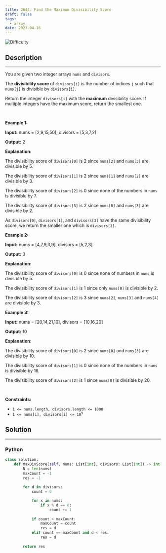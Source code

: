 ```yaml
---
title: 2644. Find the Maximum Divisibility Score
draft: false
tags: 
  - array
date: 2023-04-16
---
```


![Difficulty](https://img.shields.io/badge/Difficulty-Easy-blue.svg)

## Description

---
<p>You are given two integer arrays <code>nums</code> and <code>divisors</code>.</p>

<p>The <strong>divisibility score</strong> of <code>divisors[i]</code> is the number of indices <code>j</code> such that <code>nums[j]</code> is divisible by <code>divisors[i]</code>.</p>

<p>Return the integer <code>divisors[i]</code> with the <strong>maximum</strong> divisibility score. If multiple integers have the maximum score, return the smallest one.</p>

<p>&nbsp;</p>
<p><strong class="example">Example 1:</strong></p>

<div class="example-block">
<p><strong>Input:</strong> <span class="example-io">nums = [2,9,15,50], divisors = [5,3,7,2]</span></p>

<p><strong>Output:</strong> <span class="example-io">2</span></p>

<p><strong>Explanation:</strong></p>

<p>The divisibility score of <code>divisors[0]</code> is 2 since <code>nums[2]</code> and <code>nums[3]</code> are divisible by 5.</p>

<p>The divisibility score of <code>divisors[1]</code> is 2 since <code>nums[1]</code> and <code>nums[2]</code> are divisible by 3.</p>

<p>The divisibility score of <code>divisors[2]</code> is 0 since none of the numbers in <code>nums</code> is divisible by 7.</p>

<p>The divisibility score of <code>divisors[3]</code> is 2 since <code>nums[0]</code> and <code>nums[3]</code> are divisible by 2.</p>

<p>As <code>divisors[0]</code>,&nbsp;<code>divisors[1]</code>, and <code>divisors[3]</code> have the same divisibility score, we return the smaller one which is <code>divisors[3]</code>.</p>
</div>

<p><strong class="example">Example 2:</strong></p>

<div class="example-block">
<p><strong>Input:</strong> <span class="example-io">nums = [4,7,9,3,9], divisors = [5,2,3]</span></p>

<p><strong>Output:</strong> <span class="example-io">3</span></p>

<p><strong>Explanation:</strong></p>

<p>The divisibility score of <code>divisors[0]</code> is 0 since none of numbers in <code>nums</code> is divisible by 5.</p>

<p>The divisibility score of <code>divisors[1]</code> is 1 since only <code>nums[0]</code> is divisible by 2.</p>

<p>The divisibility score of <code>divisors[2]</code> is 3 since <code>nums[2]</code>, <code>nums[3]</code> and <code>nums[4]</code> are divisible by 3.</p>
</div>

<p><strong class="example">Example 3:</strong></p>

<div class="example-block">
<p><strong>Input:</strong> <span class="example-io">nums = [20,14,21,10], divisors = [10,16,20]</span></p>

<p><strong>Output:</strong> <span class="example-io">10</span></p>

<p><strong>Explanation:</strong></p>

<p>The divisibility score of <code>divisors[0]</code> is 2 since <code>nums[0]</code> and <code>nums[3]</code> are divisible by 10.</p>

<p>The divisibility score of <code>divisors[1]</code> is 0 since none of the numbers in <code>nums</code> is divisible by 16.</p>

<p>The divisibility score of <code>divisors[2]</code> is 1 since <code>nums[0]</code> is divisible by 20.</p>
</div>

<p>&nbsp;</p>
<p><strong>Constraints:</strong></p>

<ul>
	<li><code>1 &lt;= nums.length, divisors.length &lt;= 1000</code></li>
	<li><code>1 &lt;= nums[i], divisors[i] &lt;= 10<sup>9</sup></code></li>
</ul>


## Solution

---
### Python
``` py title='find-the-maximum-divisibility-score'
class Solution:
    def maxDivScore(self, nums: List[int], divisors: List[int]) -> int:
        N = len(nums)
        maxCount = -1
        res = -1
        
        for d in divisors:
            count = 0

            for x in nums:
                if x % d == 0:
                    count += 1
            
            if count > maxCount:
                maxCount = count
                res = d
            elif count == maxCount and d < res:
                res = d
    
        return res
                

```

